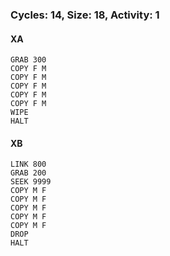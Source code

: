### Cycles: 14, Size: 18, Activity: 1

#### XA
```
GRAB 300
COPY F M
COPY F M
COPY F M
COPY F M
COPY F M
WIPE
HALT
```

#### XB
```
LINK 800
GRAB 200
SEEK 9999
COPY M F
COPY M F
COPY M F
COPY M F
COPY M F
DROP
HALT
```
